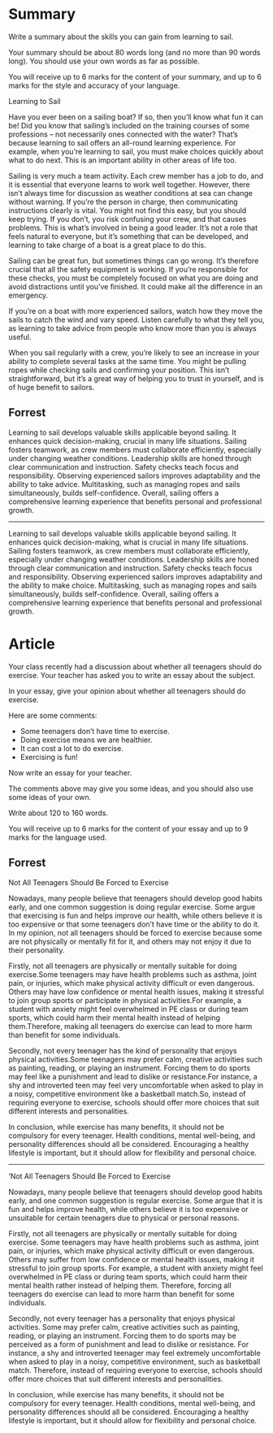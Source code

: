 # Summary
Write a summary about the skills you can gain from learning to sail.

Your summary should be about 80 words long (and no more than 90 words long). You should use your own words as far as possible.

You will receive up to 6 marks for the content of your summary, and up to 6 marks for the style and accuracy of your language.

Learning to Sail


Have you ever been on a sailing boat? If so, then you’ll know what fun it can be! Did you know that sailing’s included on the training courses of some professions – not necessarily ones connected with the water? That’s because learning to sail offers an all-round learning experience. For example, when you’re learning to sail, you must make choices quickly about what to do next. This is an important ability in other areas of life too.

Sailing is very much a team activity. Each crew member has a job to do, and it is essential that everyone learns to work well together. However, there isn’t always time for discussion as weather conditions at sea can change without warning. If you’re the person in charge, then communicating instructions clearly is vital. You might not find this easy, but you should keep trying. If you don’t, you risk confusing your crew, and that causes problems. This is what’s involved in being a good leader. It’s not a role that feels natural to everyone, but it’s something that can be developed, and learning to take charge of a boat is a great place to do this.

Sailing can be great fun, but sometimes things can go wrong. It’s therefore crucial that all the safety equipment is working. If you’re responsible for these checks, you must be completely focused on what you are doing and avoid distractions until you’ve finished. It could make all the difference in an emergency.

If you’re on a boat with more experienced sailors, watch how they move the sails to catch the wind and vary speed. Listen carefully to what they tell you, as learning to take advice from people who know more than you is always useful.

When you sail regularly with a crew, you’re likely to see an increase in your ability to complete several tasks at the same time. You might be pulling ropes while checking sails and confirming your position. This isn’t straightforward, but it’s a great way of helping you to trust in yourself, and is of huge benefit to sailors.

## Forrest
Learning to sail develops valuable skills applicable beyond sailing. It enhances quick decision-making, crucial in many life situations. Sailing fosters teamwork, as crew members must collaborate efficiently, especially under changing weather conditions. Leadership skills are honed through clear communication and instruction. Safety checks teach focus and responsibility. Observing experienced sailors improves adaptability and the ability to take advice. Multitasking, such as managing ropes and sails simultaneously, builds self-confidence. Overall, sailing offers a comprehensive learning experience that benefits personal and professional growth.

---
Learning to sail develops valuable skills applicable beyond sailing. It enhances quick decision-making, what is crucial in many life situations. Sailing fosters teamwork, as crew members must collaborate efficiently, especially under changing weather conditions. Leadership skills are honed through clear communication and instruction. Safety checks teach focus and responsibility. Observing experienced sailors improves adaptability and the ability to make choice. Multitasking, such as managing ropes and sails simultaneously, builds self-confidence. Overall, sailing offers a comprehensive learning experience that benefits personal and professional growth.

# Article
Your class recently had a discussion about whether all teenagers should do exercise. Your teacher has asked you to write an essay about the subject.

In your essay, give your opinion about whether all teenagers should do exercise.

Here are some comments:
- Some teenagers don’t have time to exercise.
- Doing exercise means we are healthier.
- It can cost a lot to do exercise.
- Exercising is fun!

Now write an essay for your teacher.

The comments above may give you some ideas, and you should also use some ideas of your own.

Write about 120 to 160 words.

You will receive up to 6 marks for the content of your essay and up to 9 marks for the language used.

## Forrest

Not All Teenagers Should Be Forced to Exercise

Nowadays, many people believe that teenagers should develop good habits early, and one common suggestion is doing regular exercise. Some argue that exercising is fun and helps improve our health, while others believe it is too expensive or that some teenagers don’t have time or the ability to do it. In my opinion, not all teenagers should be forced to exercise because some are not physically or mentally fit for it, and others may not enjoy it due to their personality.

Firstly, not all teenagers are physically or mentally suitable for doing exercise.Some teenagers may have health problems such as asthma, joint pain, or injuries, which make physical activity difficult or even dangerous. Others may have low confidence or mental health issues, making it stressful to join group sports or participate in physical activities.For example, a student with anxiety might feel overwhelmed in PE class or during team sports, which could harm their mental health instead of helping them.Therefore, making all teenagers do exercise can lead to more harm than benefit for some individuals.

Secondly, not every teenager has the kind of personality that enjoys physical activities.Some teenagers may prefer calm, creative activities such as painting, reading, or playing an instrument. Forcing them to do sports may feel like a punishment and lead to dislike or resistance.For instance, a shy and introverted teen may feel very uncomfortable when asked to play in a noisy, competitive environment like a basketball match.So, instead of requiring everyone to exercise, schools should offer more choices that suit different interests and personalities.

In conclusion, while exercise has many benefits, it should not be compulsory for every teenager. Health conditions, mental well-being, and personality differences should all be considered. Encouraging a healthy lifestyle is important, but it should allow for flexibility and personal choice.

---
‘Not All Teenagers Should Be Forced to Exercise

Nowadays, many people believe that teenagers should develop good habits early, and one common suggestion is regular exercise. Some argue that it is fun and helps improve health, while others believe it is too expensive or unsuitable for certain teenagers due to physical or personal reasons.

Firstly, not all teenagers are physically or mentally suitable for doing exercise. Some teenagers may have health problems such as asthma, joint pain, or injuries, which make physical activity difficult or even dangerous. Others may suffer from low confidence or mental health issues, making it stressful to join group sports. For example, a student with anxiety might feel overwhelmed in PE class or during team sports, which could harm their mental health rather instead of helping them. Therefore, forcing all teenagers do exercise can lead to more harm than benefit for some individuals.

Secondly, not every teenager has a personality that enjoys physical activities. Some may prefer calm, creative activities such as painting, reading, or playing an instrument. Forcing them to do sports may be perceived as a form of punishment and lead to dislike or resistance. For instance, a shy and introverted teenager may feel extremely uncomfortable when asked to play in a noisy, competitive environment, such as basketball match. Therefore, instead of requiring everyone to exercise, schools should offer more choices that suit different interests and personalities.

In conclusion, while exercise has many benefits, it should not be compulsory for every teenager. Health conditions, mental well-being, and personality differences should all be considered. Encouraging a healthy lifestyle is important, but it should allow for flexibility and personal choice.
